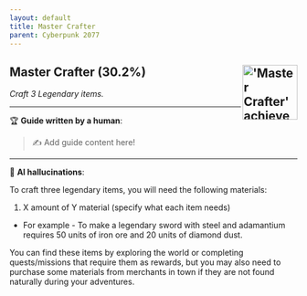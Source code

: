 ```yaml
---
layout: default
title: Master Crafter
parent: Cyberpunk 2077
---
```


## Master Crafter (30.2%) <img align="right" src="https://cdn.cloudflare.steamstatic.com/steamcommunity/public/images/apps/1091500/0b30a85424064ad230d3d0b0101fb2f4c731366d.jpg" alt="'Master Crafter' achievement icon" width="96" height="96">

_Craft 3 Legendary items._

---

:trophy: **Guide written by a human**:

> :writing_hand: Add guide content here!

---

:robot: **AI hallucinations**:

To craft three legendary items, you will need the following materials:

1. X amount of Y material (specify what each item needs)

- For example - To make a legendary sword with steel and adamantium requires 50 units of iron ore and 20 units of diamond dust.

You can find these items by exploring the world or completing quests/missions that require them as rewards, but you may also need to purchase some materials from merchants in town if they are not found naturally during your adventures.

